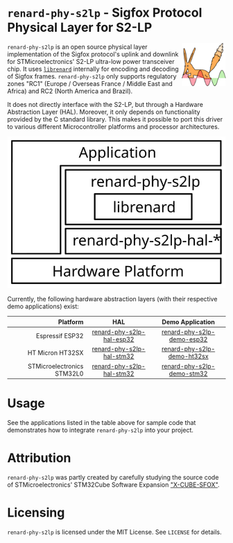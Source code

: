 # `renard-phy-s2lp` - Sigfox Protocol Physical Layer for S2-LP

<img src="logo.svg" align="right" width="20%"/>

`renard-phy-s2lp` is an open source physical layer implementation of the Sigfox protocol's uplink and downlink for STMicroelectronics' S2-LP ultra-low power transceiver chip. It uses [`librenard`](https://github.com/Jeija/librenard) internally for encoding and decoding of Sigfox frames. `renard-phy-s2lp` only supports regulatory zones "RC1" (Europe / Overseas France / Middle East and Africa) and RC2 (North America and Brazil).

It does not directly interface with the S2-LP, but through a Hardware Abstraction Layer (HAL). Moreover, it only depends on functionality provided by the C standard library. This makes it possible to port this driver to various different Microcontroller platforms and processor architectures.

![Software Stack](stack.svg)

Currently, the following hardware abstraction layers (with their respective demo applications) exist:

Platform | HAL | Demo Application
---:|:---:|:---:
Espressif ESP32 | [renard-phy-s2lp-hal-esp32](https://github.com/Jeija/renard-phy-s2lp-hal-esp32) | [renard-phy-s2lp-demo-esp32](https://github.com/Jeija/renard-phy-s2lp-demo-esp32)
HT Micron HT32SX | [renard-phy-s2lp-hal-stm32](https://github.com/Jeija/renard-phy-s2lp-hal-stm32) | [renard-phy-s2lp-demo-ht32sx](https://github.com/Jeija/renard-phy-s2lp-demo-ht32sx)
STMicroelectronics STM32L0 | [renard-phy-s2lp-hal-stm32](https://github.com/Jeija/renard-phy-s2lp-hal-stm32) | [renard-phy-s2lp-demo-stm32](https://github.com/Jeija/renard-phy-s2lp-demo-stm32)


# Usage
See the applications listed in the table above for sample code that demonstrates how to integrate `renard-phy-s2lp` into your project.

# Attribution
`renard-phy-s2lp` was partly created by carefully studying the source code of STMicroelectronics' STM32Cube Software Expansion ["X-CUBE-SFOX"](https://www.st.com/en/embedded-software/x-cube-sfox.html).

# Licensing
`renard-phy-s2lp` is licensed under the MIT License. See `LICENSE` for details.
